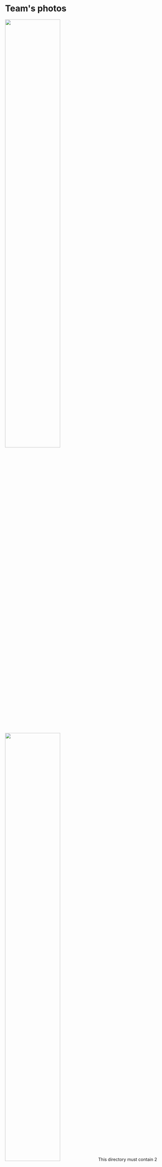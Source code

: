 Team's photos
====
<img src="https://github.com/Hart1109/TeikyoRobostar-WRO-FE-2024/blob/main/t-photos/photo.funny.JPG" width="60%">
<img src="https://github.com/Hart1109/TeikyoRobostar-WRO-FE-2024/blob/main/t-photos/photo.funny.JPG" width="60%">
This directory must contain 2 photos of the team (an official one and one funny photo with all team members)
